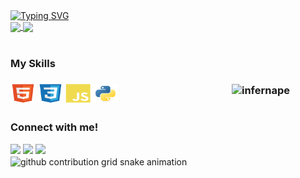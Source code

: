 <div>
  <a href="https://git.io/typing-svg"><img src="https://readme-typing-svg.demolab.com?font=Fira+Code&weight=600&pause=1000&color=9835E8&random=false&width=435&lines=Welcome+to+my+profile!" alt="Typing SVG" /></a>
</div>

<a href="https://github.com/feliperogai/github-readme-stats">
  <img height=150 align="center" src="https://github-readme-stats.vercel.app/api?username=feliperogai&theme=dark" />
</a>
<a href="https://github.com/feliperogai/convoychat">
  <img height=150 align="center" src="https://github-readme-stats.vercel.app/api/top-langs?username=feliperogai&layout=compact&langs_count=8&card_width=320&theme=dark" />
</a>

<div style="display: inline_block"><br>
  <h3>My Skills<h3>
  <img src="https://pokemonrevolution.net/forum/uploads/monthly_2020_11/Infernape_BW.gif.a3626423c6bf338b36626a69bf4a2c2e.gif" alt="infernape" align="right" width="150px">
  <img align="center" alt="Rafa-HTML" height="30" width="40" src="https://raw.githubusercontent.com/devicons/devicon/master/icons/html5/html5-original.svg">
  <img align="center" alt="Rafa-CSS" height="30" width="40" src="https://raw.githubusercontent.com/devicons/devicon/master/icons/css3/css3-original.svg">
  <img align="center" alt="Rafa-Js" height="30" width="40" src="https://raw.githubusercontent.com/devicons/devicon/master/icons/javascript/javascript-plain.svg">
  <img align="center" alt="Rafa-Python" height="30" width="40" src="https://raw.githubusercontent.com/devicons/devicon/master/icons/python/python-original.svg">
</div>
  
##
 
<div> 
  <h3>Connect with me!</h3>
  <a href="https://www.linkedin.com/in/feliperogai/" target="_blank"><img src="https://img.shields.io/badge/-LinkedIn-%230077B5?style=for-the-badge&logo=linkedin&logoColor=white" target="_blank"></a>
  <a href="https://instagram.com/feliperogai" target="_blank"><img src="https://img.shields.io/badge/-Instagram-%23E4405F?style=for-the-badge&logo=instagram&logoColor=white" target="_blank"></a>
  <a href = "mailto:feliperogaibr@gmail.com"><img src="https://img.shields.io/badge/-Gmail-%23333?style=for-the-badge&logo=gmail&logoColor=white" target="_blank"></a>
</div>

<picture align="center">
  <source media="(prefers-color-scheme: dark)" srcset="https://raw.githubusercontent.com/feliperogai/feliperogai/output/github-contribution-grid-snake-dark.svg">
  <source media="(prefers-color-scheme: light)" srcset="https://raw.githubusercontent.com/feliperogai/feliperogai/output/github-contribution-grid-snake-dark.svg">
  <img align="center" alt="github contribution grid snake animation" src="https://raw.githubusercontent.com/feliperogai/feliperogai/output/github-contribution-grid-snake.svg">
</picture>
